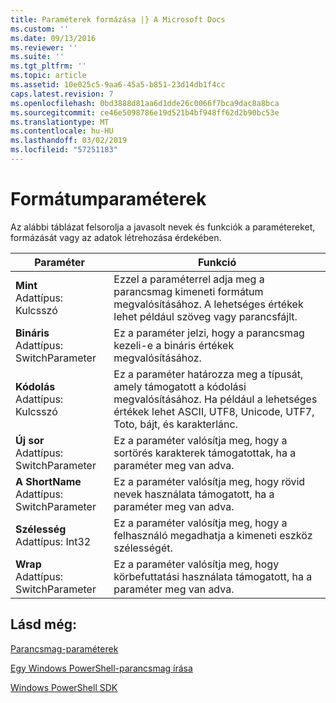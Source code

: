 ```yaml
---
title: Paraméterek formázása |} A Microsoft Docs
ms.custom: ''
ms.date: 09/13/2016
ms.reviewer: ''
ms.suite: ''
ms.tgt_pltfrm: ''
ms.topic: article
ms.assetid: 10e025c5-9aa6-45a5-b851-23d14db1f4cc
caps.latest.revision: 7
ms.openlocfilehash: 0bd3888d81aa6d1dde26c0066f7bca9dac8a8bca
ms.sourcegitcommit: ce46e5098786e19d521b4bf948ff62d2b90bc53e
ms.translationtype: MT
ms.contentlocale: hu-HU
ms.lasthandoff: 03/02/2019
ms.locfileid: "57251183"
---
```

# <a name="format-parameters"></a>Formátumparaméterek

Az alábbi táblázat felsorolja a javasolt nevek és funkciók a paramétereket, formázását vagy az adatok létrehozása érdekében.

|Paraméter|Funkció|
|---|---|
|**Mint**<br>Adattípus: Kulcsszó|Ezzel a paraméterrel adja meg a parancsmag kimeneti formátum megvalósításához. A lehetséges értékek lehet például szöveg vagy parancsfájlt.|
|**Bináris**<br>Adattípus: SwitchParameter|Ez a paraméter jelzi, hogy a parancsmag kezeli-e a bináris értékek megvalósításához.|
|**Kódolás**<br>Adattípus: Kulcsszó|Ez a paraméter határozza meg a típusát, amely támogatott a kódolási megvalósításához. Ha például a lehetséges értékek lehet ASCII, UTF8, Unicode, UTF7, Toto, bájt, és karakterlánc.|
|**Új sor**<br>Adattípus: SwitchParameter|Ez a paraméter valósítja meg, hogy a sortörés karakterek támogatottak, ha a paraméter meg van adva.|
|**A ShortName**<br>Adattípus: SwitchParameter|Ez a paraméter valósítja meg, hogy rövid nevek használata támogatott, ha a paraméter meg van adva.|
|**Szélesség**<br>Adattípus: Int32|Ez a paraméter valósítja meg, hogy a felhasználó megadhatja a kimeneti eszköz szélességét.|
|**Wrap**<br>Adattípus: SwitchParameter|Ez a paraméter valósítja meg, hogy körbefuttatási használata támogatott, ha a paraméter meg van adva.|
## <a name="see-also"></a>Lásd még:

[Parancsmag-paraméterek](./cmdlet-parameters.md)

[Egy Windows PowerShell-parancsmag írása](./writing-a-windows-powershell-cmdlet.md)

[Windows PowerShell SDK](../windows-powershell-reference.md)

